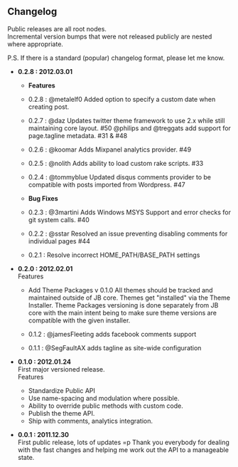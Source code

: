 ## Changelog

Public releases are all root nodes.  
Incremental version bumps that were not released publicly are nested where appropriate.

P.S. If there is a standard (popular) changelog format, please let me know.

- **0.2.8 : 2012.03.01**   
    - **Features**
    - 0.2.8 : @metalelf0 Added option to specify a custom date when creating post.
    - 0.2.7 : @daz Updates twitter theme framework to use 2.x while still maintaining core layout. #50
              @philips and @treggats add support for page.tagline metadata. #31 & #48
    - 0.2.6 : @koomar Adds Mixpanel analytics provider. #49
    - 0.2.5 : @nolith Adds ability to load custom rake scripts. #33
    - 0.2.4 : @tommyblue Updated disqus comments provider to be compatible with posts imported from Wordpress. #47

    - **Bug Fixes**
    - 0.2.3 : @3martini Adds Windows MSYS Support and error checks for git system calls. #40
    - 0.2.2 : @sstar Resolved an issue preventing disabling comments for individual pages #44
    - 0.2.1 : Resolve incorrect HOME\_PATH/BASE\_PATH settings

- **0.2.0 : 2012.02.01**   
  Features
    - Add Theme Packages v 0.1.0
      All themes should be tracked and maintained outside of JB core.
      Themes get "installed" via the Theme Installer.
      Theme Packages versioning is done separately from JB core with
      the main intent being to make sure theme versions are compatible with the given installer.

    - 0.1.2 : @jamesFleeting adds facebook comments support
    - 0.1.1 : @SegFaultAX adds tagline as site-wide configuration

- **0.1.0 : 2012.01.24**   
  First major versioned release.   
  Features   
    - Standardize Public API
    - Use name-spacing and modulation where possible.
    - Ability to override public methods with custom code.
    - Publish the theme API.
    - Ship with comments, analytics integration.
  
- **0.0.1 : 2011.12.30**    
  First public release, lots of updates =p
  Thank you everybody for dealing with the fast changes and helping
  me work out the API to a manageable state.
  
